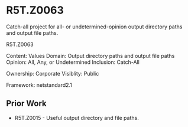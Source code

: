 # R5T.Z0063
Catch-all project for all- or undetermined-opinion output directory paths and output file paths.

R5T.Z0063

Content: Values
Domain: Output directory paths and output file paths
Opinion: All, Any, or Undetermined
Inclusion: Catch-All

Ownership: Corporate
Visiblity: Public

Framework: netstandard2.1


## Prior Work

* R5T.Z0015 - Useful output directory and file paths.